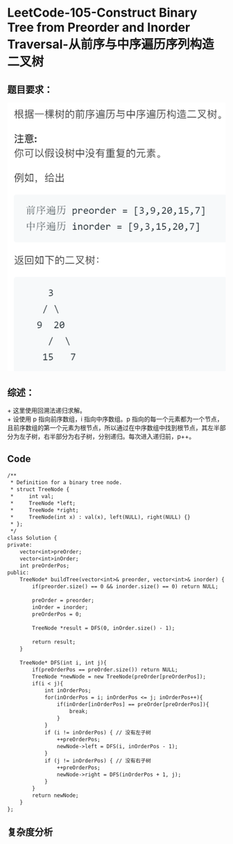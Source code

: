 # LeetCode-105-Construct Binary Tree from Preorder and Inorder Traversal-从前序与中序遍历序列构造二叉树

## 题目要求：
![avatar](https://github.com/JakeChanFangZiyuan20/MyLeetCode/blob/master/img/105.png)

## 综述：  
\+ 这里使用回溯法递归求解。  
\+ 设使用 p 指向前序数组，i 指向中序数组。p 指向的每一个元素都为一个节点，且前序数组的第一个元素为根节点，所以通过在中序数组中找到根节点，其左半部分为左子树，右半部分为右子树，分别递归。每次进入递归前，p++。

## Code
```
/**
 * Definition for a binary tree node.
 * struct TreeNode {
 *     int val;
 *     TreeNode *left;
 *     TreeNode *right;
 *     TreeNode(int x) : val(x), left(NULL), right(NULL) {}
 * };
 */
class Solution {
private:
    vector<int>preOrder;
    vector<int>inOrder;
    int preOrderPos;
public:
    TreeNode* buildTree(vector<int>& preorder, vector<int>& inorder) {
        if(preorder.size() == 0 && inorder.size() == 0) return NULL;

        preOrder = preorder;
        inOrder = inorder;
        preOrderPos = 0;

        TreeNode *result = DFS(0, inOrder.size() - 1);

        return result;
    }

    TreeNode* DFS(int i, int j){
        if(preOrderPos == preOrder.size()) return NULL;
        TreeNode *newNode = new TreeNode(preOrder[preOrderPos]);
        if(i < j){
            int inOrderPos;
            for(inOrderPos = i; inOrderPos <= j; inOrderPos++){
                if(inOrder[inOrderPos] == preOrder[preOrderPos]){
                    break;
                }
            }
            if (i != inOrderPos) { // 没有左子树
                ++preOrderPos;
                newNode->left = DFS(i, inOrderPos - 1);
            }
            if (j != inOrderPos) { // 没有右子树
                ++preOrderPos;
                newNode->right = DFS(inOrderPos + 1, j);
            }
        }
        return newNode;
    }
};
```


## 复杂度分析

